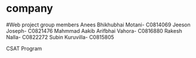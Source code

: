 # company

#Web project group members
Anees Bhikhubhai Motani- C0814069
Jeeson Joseph- C0821476
Mahmmad Aakib Arifbhai Vahora- C0816880
Rakesh Nalla- C0822272
Subin Kuruvilla- C0815805


CSAT Program
